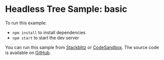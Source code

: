 # Headless Tree Sample: basic

To run this example:

- `npm install` to install dependencies
- `npm start` to start the dev server

You can run this sample from [Stackblitz](https://stackblitz.com/github/lukasbach/headless-tree/tree/main/examples/basic?embed=1&theme=dark&preset=node&file=src/main.tsx) or [CodeSandbox](https://codesandbox.io/p/devbox/github/lukasbach/headless-tree/tree/main/examples/basic?embed=1&theme=dark&file=src/main.tsx). The source code is available on [GitHub](https://github.com/lukasbach/headless-tree/tree/main/examples/basic).

